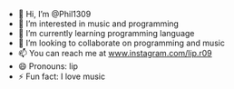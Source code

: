 - 👋 Hi, I’m @Phil1309
- 👀 I’m interested in music and programming
- 🌱 I’m currently learning programming language
- 💞️ I’m looking to collaborate on programming and music
- 📫 You can reach me at www.instagram.com/lip.r09
- 😄 Pronouns: lip
- ⚡ Fun fact: I love music

<!---
Phil1309/Phil1309 is a ✨ special ✨ repository because its `README.md` (this file) appears on your GitHub profile.
You can click the Preview link to take a look at your changes.
--->
